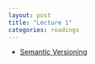 ```yaml
---
layout: post
title: "Lecture 1"
categories: readings
---
```


- [Semantic Versioning](www.semver.org)
